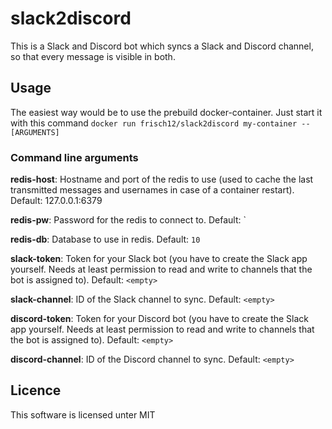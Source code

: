 # slack2discord

This is a Slack and Discord bot which syncs a Slack and Discord channel, so that every message is visible in both. 

## Usage 
The easiest way would be to use the prebuild docker-container. Just start it with this command `docker run frisch12/slack2discord my-container -- [ARGUMENTS]`

### Command line arguments
**redis-host**: Hostname and port of the redis to use (used to cache the last transmitted messages and usernames in case of a container restart). Default: 127.0.0.1:6379

**redis-pw**: Password for the redis to connect to. Default: <empty>`

**redis-db**: Database to use in redis. Default: `10`

**slack-token**: Token for your Slack bot (you have to create the Slack app yourself. Needs at least permission to read and write to channels that the bot is assigned to). Default: `<empty>`

**slack-channel**: ID of the Slack channel to sync. Default: `<empty>`

**discord-token**: Token for your Discord bot (you have to create the Slack app yourself. Needs at least permission to read and write to channels that the bot is assigned to). Default: `<empty>`

**discord-channel**: ID of the Discord channel to sync. Default: `<empty>`

## Licence
This software is licensed unter MIT
